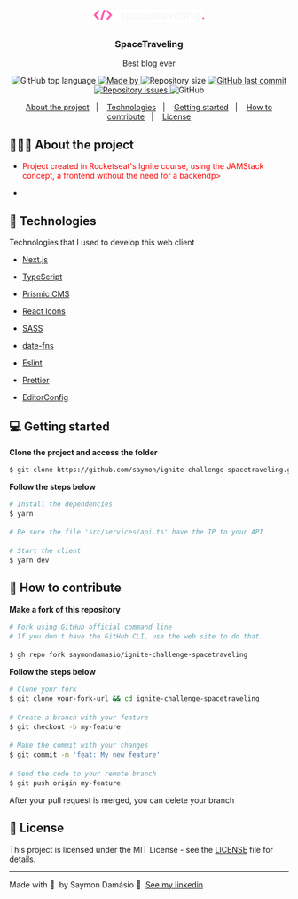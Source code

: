 <h1 align="center">
	<img alt="Logo" src=".github/logo.svg" width="200px" />
</h1>

<h3 align="center">
  SpaceTraveling
</h3>

<p align="center">Best blog ever</p>

<p align="center">
  <img alt="GitHub top language" src="https://img.shields.io/github/languages/top/saymondamasio/ignite-challenge-spacetraveling">

  <a href="https://www.linkedin.com/in/eliasgcf/">
    <img alt="Made by" src="https://img.shields.io/badge/Made%20by-Saymon%20Dam%C3%A1sio-brightgreen">
  </a>

  <img alt="Repository size" src="https://img.shields.io/github/repo-size/saymondamasio/ignite-challenge-spacetraveling">

  <a href="https://github.com/saymondamasio/ignite-challenge-spacetraveling/commits/master">
    <img alt="GitHub last commit" src="https://img.shields.io/github/last-commit/saymondamasio/ignite-challenge-spacetraveling">
  </a>

  <a href="https://github.com/saymondamasio/ignite-challenge-spacetraveling/issues">
    <img alt="Repository issues" src="https://img.shields.io/github/issues/saymondamasio/ignite-challenge-spacetraveling">
  </a>

  <img alt="GitHub" src="https://img.shields.io/github/license/saymondamasio/ignite-challenge-spacetraveling">
</p>

<p align="center">
  <a href="#-about-the-project">About the project</a>&nbsp;&nbsp;&nbsp;|&nbsp;&nbsp;&nbsp;
  <a href="#-technologies">Technologies</a>&nbsp;&nbsp;&nbsp;|&nbsp;&nbsp;&nbsp;
  <a href="#-getting-started">Getting started</a>&nbsp;&nbsp;&nbsp;|&nbsp;&nbsp;&nbsp;
  <a href="#-how-to-contribute">How to contribute</a>&nbsp;&nbsp;&nbsp;|&nbsp;&nbsp;&nbsp;
  <a href="#-license">License</a>
</p>

## 👨🏻‍💻 About the project

- <p style="color: red;">Project created in Rocketseat's Ignite course, using the JAMStack concept, a frontend without the need for a backendp>
- 
## 🚀 Technologies

Technologies that I used to develop this web client

- [Next.js](https://nextjs.org/)
- [TypeScript](https://www.typescriptlang.org/)
- [Prismic CMS](https://prismic.io/)
- [React Icons](https://react-icons.netlify.com/#/)
- [SASS](https://sass-lang.com/)
- [date-fns](https://date-fns.org/)

- [Eslint](https://eslint.org/)
- [Prettier](https://prettier.io/)
- [EditorConfig](https://editorconfig.org/)

## 💻 Getting started

**Clone the project and access the folder**

```bash
$ git clone https://github.com/saymon/ignite-challenge-spacetraveling.git && cd ignite-challenge-spacetraveling
```

**Follow the steps below**

```bash
# Install the dependencies
$ yarn

# Be sure the file 'src/services/api.ts' have the IP to your API

# Start the client
$ yarn dev
```

## 🤔 How to contribute

**Make a fork of this repository**

```bash
# Fork using GitHub official command line
# If you don't have the GitHub CLI, use the web site to do that.

$ gh repo fork saymondamasio/ignite-challenge-spacetraveling
```

**Follow the steps below**

```bash
# Clone your fork
$ git clone your-fork-url && cd ignite-challenge-spacetraveling

# Create a branch with your feature
$ git checkout -b my-feature

# Make the commit with your changes
$ git commit -m 'feat: My new feature'

# Send the code to your remote branch
$ git push origin my-feature
```

After your pull request is merged, you can delete your branch

## 📝 License

This project is licensed under the MIT License - see the [LICENSE](LICENSE) file for details.

---

Made with 💜 &nbsp;by Saymon Damásio 👋 &nbsp;[See my linkedin](https://www.linkedin.com/in/saymondamasio/)
